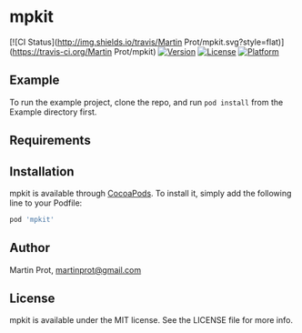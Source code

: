 # mpkit

[![CI Status](http://img.shields.io/travis/Martin Prot/mpkit.svg?style=flat)](https://travis-ci.org/Martin Prot/mpkit)
[![Version](https://img.shields.io/cocoapods/v/mpkit.svg?style=flat)](http://cocoapods.org/pods/mpkit)
[![License](https://img.shields.io/cocoapods/l/mpkit.svg?style=flat)](http://cocoapods.org/pods/mpkit)
[![Platform](https://img.shields.io/cocoapods/p/mpkit.svg?style=flat)](http://cocoapods.org/pods/mpkit)

## Example

To run the example project, clone the repo, and run `pod install` from the Example directory first.

## Requirements

## Installation

mpkit is available through [CocoaPods](http://cocoapods.org). To install
it, simply add the following line to your Podfile:

```ruby
pod 'mpkit'
```

## Author

Martin Prot, martinprot@gmail.com

## License

mpkit is available under the MIT license. See the LICENSE file for more info.
